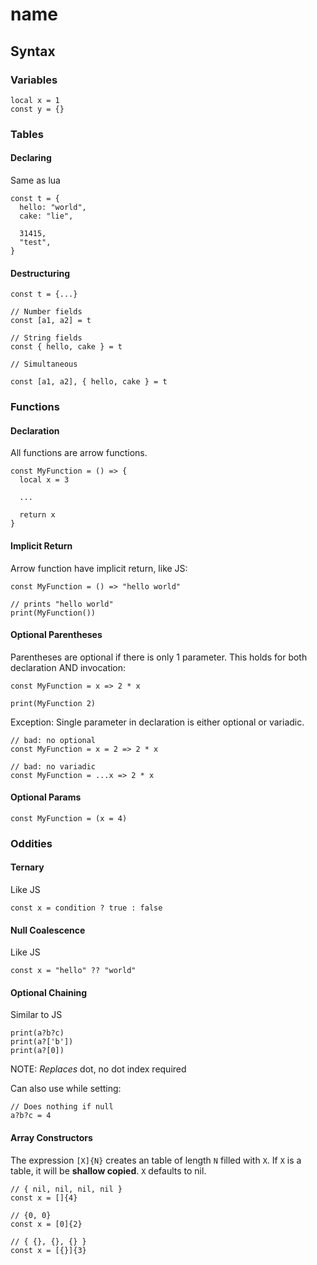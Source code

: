 # name

## Syntax

### Variables

```
local x = 1
const y = {}
```

### Tables

#### Declaring

Same as lua

```
const t = {
  hello: "world",
  cake: "lie",

  31415,
  "test",
}
```

#### Destructuring

```
const t = {...}

// Number fields
const [a1, a2] = t

// String fields
const { hello, cake } = t

// Simultaneous

const [a1, a2], { hello, cake } = t
```

### Functions

#### Declaration

All functions are arrow functions.

```
const MyFunction = () => {
  local x = 3

  ...

  return x
}
```

#### Implicit Return

Arrow function have implicit return, like JS:

```
const MyFunction = () => "hello world"

// prints "hello world"
print(MyFunction())
```

#### Optional Parentheses

Parentheses are optional if there is only 1 parameter. This holds for both
declaration AND invocation:

```
const MyFunction = x => 2 * x

print(MyFunction 2)
```

Exception: Single parameter in declaration is either optional or variadic.

```
// bad: no optional
const MyFunction = x = 2 => 2 * x

// bad: no variadic
const MyFunction = ...x => 2 * x
```

#### Optional Params

```
const MyFunction = (x = 4)
```

### Oddities

#### Ternary

Like JS

```
const x = condition ? true : false
```

#### Null Coalescence

Like JS

```
const x = "hello" ?? "world"
```

#### Optional Chaining

Similar to JS

```
print(a?b?c)
print(a?['b'])
print(a?[0])
```

NOTE: _Replaces_ dot, no dot index required

Can also use while setting:

```
// Does nothing if null
a?b?c = 4
```

#### Array Constructors

The expression `[X]{N}` creates an table of length `N` filled with `X`. If `X`
is a table, it will be **shallow copied**. `X` defaults to nil.

```
// { nil, nil, nil, nil }
const x = []{4}

// {0, 0}
const x = [0]{2}

// { {}, {}, {} }
const x = [{}]{3}
```
